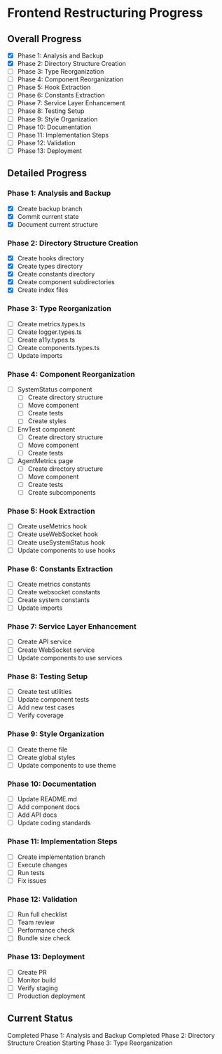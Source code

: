 # Frontend Restructuring Progress

## Overall Progress
- [x] Phase 1: Analysis and Backup
- [x] Phase 2: Directory Structure Creation
- [ ] Phase 3: Type Reorganization
- [ ] Phase 4: Component Reorganization
- [ ] Phase 5: Hook Extraction
- [ ] Phase 6: Constants Extraction
- [ ] Phase 7: Service Layer Enhancement
- [ ] Phase 8: Testing Setup
- [ ] Phase 9: Style Organization
- [ ] Phase 10: Documentation
- [ ] Phase 11: Implementation Steps
- [ ] Phase 12: Validation
- [ ] Phase 13: Deployment

## Detailed Progress

### Phase 1: Analysis and Backup 
- [x] Create backup branch
- [x] Commit current state
- [x] Document current structure

### Phase 2: Directory Structure Creation
- [x] Create hooks directory
- [x] Create types directory
- [x] Create constants directory
- [x] Create component subdirectories
- [x] Create index files

### Phase 3: Type Reorganization
- [ ] Create metrics.types.ts
- [ ] Create logger.types.ts
- [ ] Create a11y.types.ts
- [ ] Create components.types.ts
- [ ] Update imports

### Phase 4: Component Reorganization
- [ ] SystemStatus component
  - [ ] Create directory structure
  - [ ] Move component
  - [ ] Create tests
  - [ ] Create styles
- [ ] EnvTest component
  - [ ] Create directory structure
  - [ ] Move component
  - [ ] Create tests
- [ ] AgentMetrics page
  - [ ] Create directory structure
  - [ ] Move component
  - [ ] Create tests
  - [ ] Create subcomponents

### Phase 5: Hook Extraction
- [ ] Create useMetrics hook
- [ ] Create useWebSocket hook
- [ ] Create useSystemStatus hook
- [ ] Update components to use hooks

### Phase 6: Constants Extraction
- [ ] Create metrics constants
- [ ] Create websocket constants
- [ ] Create system constants
- [ ] Update imports

### Phase 7: Service Layer Enhancement
- [ ] Create API service
- [ ] Create WebSocket service
- [ ] Update components to use services

### Phase 8: Testing Setup
- [ ] Create test utilities
- [ ] Update component tests
- [ ] Add new test cases
- [ ] Verify coverage

### Phase 9: Style Organization
- [ ] Create theme file
- [ ] Create global styles
- [ ] Update components to use theme

### Phase 10: Documentation
- [ ] Update README.md
- [ ] Add component docs
- [ ] Add API docs
- [ ] Update coding standards

### Phase 11: Implementation Steps
- [ ] Create implementation branch
- [ ] Execute changes
- [ ] Run tests
- [ ] Fix issues

### Phase 12: Validation
- [ ] Run full checklist
- [ ] Team review
- [ ] Performance check
- [ ] Bundle size check

### Phase 13: Deployment
- [ ] Create PR
- [ ] Monitor build
- [ ] Verify staging
- [ ] Production deployment

## Current Status
 Completed Phase 1: Analysis and Backup
 Completed Phase 2: Directory Structure Creation
 Starting Phase 3: Type Reorganization
